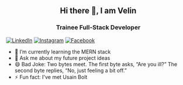 <h2 align="center">Hi there 👋, I am Velin</h2>

<h3 align="center">Trainee Full-Stack Developer</h3>

<a align="center" href="https://www.linkedin.com/in/velin-kalenderski-603a33b4/" target="_blank"><img src="https://img.shields.io/badge/LinkedIn-%230077B5.svg?&style=flat-square&logo=linkedin&logoColor=white" alt="LinkedIn"></a>
<a align="center" href="https://www.instagram.com/velingmb/" target="_blank"><img src="https://img.shields.io/badge/Instagram-%23E4405F.svg?&style=flat-square&logo=instagram&logoColor=white" alt="Instagram"></a>
<a align="center" href="https://www.facebook.com/" target="_blank"><img src="https://img.shields.io/badge/Facebook-%231877F2.svg?&style=flat-square&logo=facebook&logoColor=white" alt="Facebook"></a>

- 🌱 I’m currently learning the MERN stack
- 💬 Ask me about my future project ideas
- 😄 Bad Joke: Two bytes meet.  The first byte asks, “Are you ill?” The second byte replies, “No, just feeling a bit off.”
- ⚡ Fun fact: I've met Usain Bolt 

